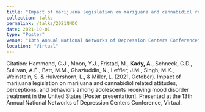 ```yaml
---
title: "Impact of marijuana legislation on marijuana and cannabidiol related attitudes, perceptions, and behaviors among adolescents receiving mood disorder treatment in the United States"
collection: talks
permalink: /talks/2021NNDC
date: 2021-10-01
type: "Poster"
venue: "13th Annual National Networks of Depression Centers Conference"
location: "Virtual"
---
```


Citation: Hammond, C.J., Moon, Y.J., Fristad, M., <b>Kady, A.</b>, Schneck, C.D., Sullivan, A.E., Batt, M.M., Ghaziuddin, N., Leffler, J.M., Singh, M.K., Weinstein, S. & Hulvershorn, L., & Miller, L. (2021, October). Impact of marijuana legislation on marijuana and cannabidiol related attitudes, perceptions, and behaviors among adolescents receiving mood disorder treatment in the United States [Poster presentation]. Presented at the 13th Annual National Networks of Depression Centers Conference, Virtual.
<br><br>
